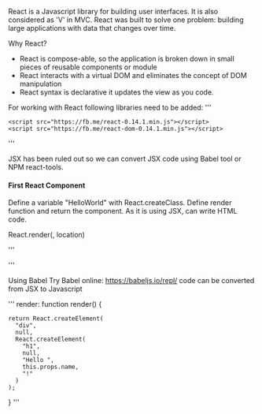 React is a Javascript library for building user interfaces. It is also considered as 'V' in MVC.
React was built to solve one problem: building large applications with data that changes over time.

Why React?

- React is compose-able, so the application is broken down in small pieces of reusable components or module
- React interacts with a virtual DOM and eliminates the concept of DOM manipulation
- React syntax is declarative it updates the view as you code.

For working with React following libraries need to be added:
'''
   <!-- React -->
    <script src="https://fb.me/react-0.14.1.min.js"></script>
    <script src="https://fb.me/react-dom-0.14.1.min.js"></script>

'''

JSX has been ruled out so we can convert JSX code using Babel tool or NPM react-tools.

#### First React Component

Define a variable "HelloWorld" with React.createClass. Define render function and return the component.
As it is using JSX, can write HTML code.

React.render(<component name/>, location)

'''
<script type="text/jsx">

      var HelloWorld = React.createClass({
        render: function() {
          return (
                  <div>
                    <h1>Hello {this.props.name}!</h1>
                  </div>
          );
        }
      });

      React.render(<HelloWorld name="Sandy"/>, document.getElementById('example'));
</script>
'''

Using Babel Try Babel online: https://babeljs.io/repl/ code can be converted from JSX to Javascript

'''
render: function render() {

    return React.createElement(
      "div",
      null,
      React.createElement(
        "h1",
        null,
        "Hello ",
        this.props.name,
        "!"
      )
    );
  }
'''









